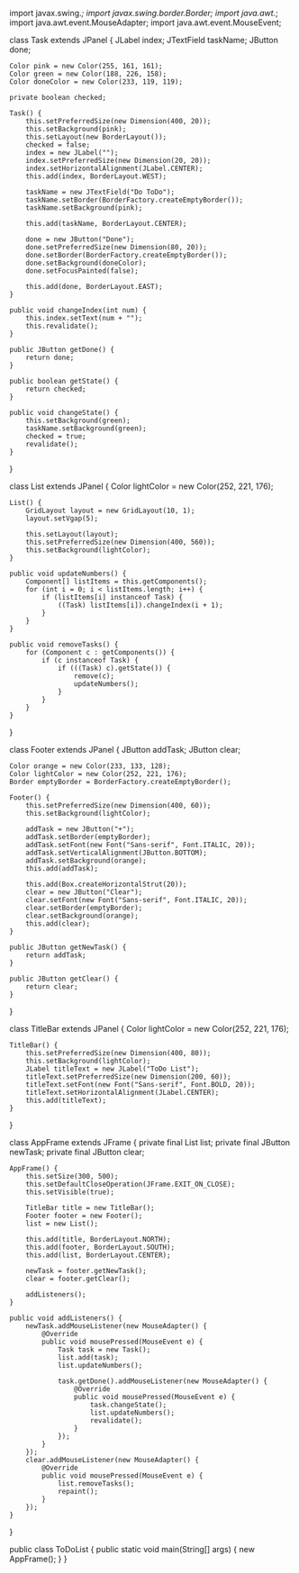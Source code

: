 import javax.swing.*;
import javax.swing.border.Border;
import java.awt.*;
import java.awt.event.MouseAdapter;
import java.awt.event.MouseEvent;

class Task extends JPanel {
    JLabel index;
    JTextField taskName;
    JButton done;

    Color pink = new Color(255, 161, 161);
    Color green = new Color(188, 226, 158);
    Color doneColor = new Color(233, 119, 119);

    private boolean checked;

    Task() {
        this.setPreferredSize(new Dimension(400, 20));
        this.setBackground(pink);
        this.setLayout(new BorderLayout());
        checked = false;
        index = new JLabel("");
        index.setPreferredSize(new Dimension(20, 20));
        index.setHorizontalAlignment(JLabel.CENTER);
        this.add(index, BorderLayout.WEST);

        taskName = new JTextField("Do ToDo");
        taskName.setBorder(BorderFactory.createEmptyBorder());
        taskName.setBackground(pink);

        this.add(taskName, BorderLayout.CENTER);

        done = new JButton("Done");
        done.setPreferredSize(new Dimension(80, 20));
        done.setBorder(BorderFactory.createEmptyBorder());
        done.setBackground(doneColor);
        done.setFocusPainted(false);

        this.add(done, BorderLayout.EAST);
    }

    public void changeIndex(int num) {
        this.index.setText(num + "");
        this.revalidate();
    }

    public JButton getDone() {
        return done;
    }

    public boolean getState() {
        return checked;
    }

    public void changeState() {
        this.setBackground(green);
        taskName.setBackground(green);
        checked = true;
        revalidate();
    }
}

class List extends JPanel {
    Color lightColor = new Color(252, 221, 176);

    List() {
        GridLayout layout = new GridLayout(10, 1);
        layout.setVgap(5);

        this.setLayout(layout);
        this.setPreferredSize(new Dimension(400, 560));
        this.setBackground(lightColor);
    }

    public void updateNumbers() {
        Component[] listItems = this.getComponents();
        for (int i = 0; i < listItems.length; i++) {
            if (listItems[i] instanceof Task) {
                ((Task) listItems[i]).changeIndex(i + 1);
            }
        }
    }

    public void removeTasks() {
        for (Component c : getComponents()) {
            if (c instanceof Task) {
                if (((Task) c).getState()) {
                    remove(c);
                    updateNumbers();
                }
            }
        }
    }
}

class Footer extends JPanel {
    JButton addTask;
    JButton clear;

    Color orange = new Color(233, 133, 128);
    Color lightColor = new Color(252, 221, 176);
    Border emptyBorder = BorderFactory.createEmptyBorder();

    Footer() {
        this.setPreferredSize(new Dimension(400, 60));
        this.setBackground(lightColor);

        addTask = new JButton("+");
        addTask.setBorder(emptyBorder);
        addTask.setFont(new Font("Sans-serif", Font.ITALIC, 20));
        addTask.setVerticalAlignment(JButton.BOTTOM);
        addTask.setBackground(orange);
        this.add(addTask);

        this.add(Box.createHorizontalStrut(20));
        clear = new JButton("Clear");
        clear.setFont(new Font("Sans-serif", Font.ITALIC, 20));
        clear.setBorder(emptyBorder);
        clear.setBackground(orange);
        this.add(clear);
    }

    public JButton getNewTask() {
        return addTask;
    }

    public JButton getClear() {
        return clear;
    }
}

class TitleBar extends JPanel {
    Color lightColor = new Color(252, 221, 176);

    TitleBar() {
        this.setPreferredSize(new Dimension(400, 80));
        this.setBackground(lightColor);
        JLabel titleText = new JLabel("ToDo List");
        titleText.setPreferredSize(new Dimension(200, 60));
        titleText.setFont(new Font("Sans-serif", Font.BOLD, 20));
        titleText.setHorizontalAlignment(JLabel.CENTER);
        this.add(titleText);
    }
}

class AppFrame extends JFrame {
    private final List list;
    private final JButton newTask;
    private final JButton clear;

    AppFrame() {
        this.setSize(300, 500);
        this.setDefaultCloseOperation(JFrame.EXIT_ON_CLOSE);
        this.setVisible(true);

        TitleBar title = new TitleBar();
        Footer footer = new Footer();
        list = new List();

        this.add(title, BorderLayout.NORTH);
        this.add(footer, BorderLayout.SOUTH);
        this.add(list, BorderLayout.CENTER);

        newTask = footer.getNewTask();
        clear = footer.getClear();

        addListeners();
    }

    public void addListeners() {
        newTask.addMouseListener(new MouseAdapter() {
            @Override
            public void mousePressed(MouseEvent e) {
                Task task = new Task();
                list.add(task);
                list.updateNumbers();

                task.getDone().addMouseListener(new MouseAdapter() {
                    @Override
                    public void mousePressed(MouseEvent e) {
                        task.changeState();
                        list.updateNumbers();
                        revalidate();
                    }
                });
            }
        });
        clear.addMouseListener(new MouseAdapter() {
            @Override
            public void mousePressed(MouseEvent e) {
                list.removeTasks();
                repaint();
            }
        });
    }
}

public class ToDoList {
    public static void main(String[] args) {
        new AppFrame();
    }
}
